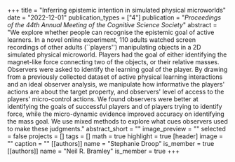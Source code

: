 +++
title = "Inferring epistemic intention in simulated physical microworlds"
date = "2022-12-01"
publication_types = ["4"]
publication = "_Proceedings of the 44th Annual Meeting of the Cognitive Science Society_"
abstract = "We explore whether people can recognise the epistemic goal of active learners. In a novel online experiment, 110 adults watched screen recordings of other adults (``players'') manipulating objects in a 2D simulated physical microworld. Players had the goal of either identifying the magnet-like force connecting two of the objects, or their relative masses. Observers were asked to identify the learning goal of the player. By drawing from a previously collected dataset of active physical learning interactions and an ideal observer analysis, we manipulate how informative the players' actions are about the target property, and observers' level of access to the players' micro-control actions. We found observers were better at identifying the goals of successful players and of players trying to identify force, while the micro-dynamic evidence improved accuracy on identifying the mass goal. We use mixed methods to explore what cues observers used to make these judgments."
abstract_short = ""
image_preview = ""
selected = false
projects = []
tags = []
math = true
highlight = true
[header]
image = ""
caption = ""
[[authors]]
	name = "Stephanie Droop"
	is_member = true
[[authors]]
	name = "Neil R. Bramley"
	is_member = true
+++
